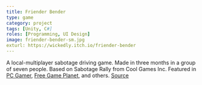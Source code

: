 ```yaml
---
title: Friender Bender
type: game
category: project
tags: [Unity, C#]
roles: [Programming, UI Design]
image: friender-bender-sm.jpg
exturl: https://wickedly.itch.io/friender-bender
---
```

A local-multiplayer sabotage driving game. Made in three months in a group of seven people. Based on Sabotage Rally from Cool Games Inc. Featured in [PC Gamer](http://www.pcgamer.com/free-games-of-the-week/), [Free Game Planet](https://www.freegameplanet.com/friender-bender-download-game/), and others. [Source](https://github.com/nathanwentworth/friender-bender)